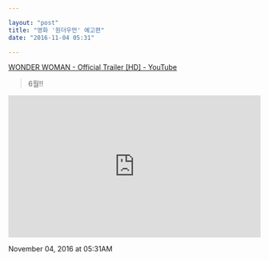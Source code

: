 ```yaml
---

layout: "post"  
title: "영화 '원더우먼' 예고편"  
date: "2016-11-04 05:31"

---
```


[WONDER WOMAN - Official Trailer [HD] - YouTube](https://youtu.be/1Q8fG0TtVAY)

> 6월!!

<style>.embed-container { position: relative; padding-bottom: 56.25%; height: 0; overflow: hidden; max-width: 100%; } .embed-container iframe, .embed-container object, .embed-container embed { position: absolute; top: 0; left: 0; width: 100%; height: 100%; }</style><div class='embed-container'><iframe src='https://www.youtube.com/embed//1Q8fG0TtVAY' frameborder='0' allowfullscreen></iframe></div>

November 04, 2016 at 05:31AM
